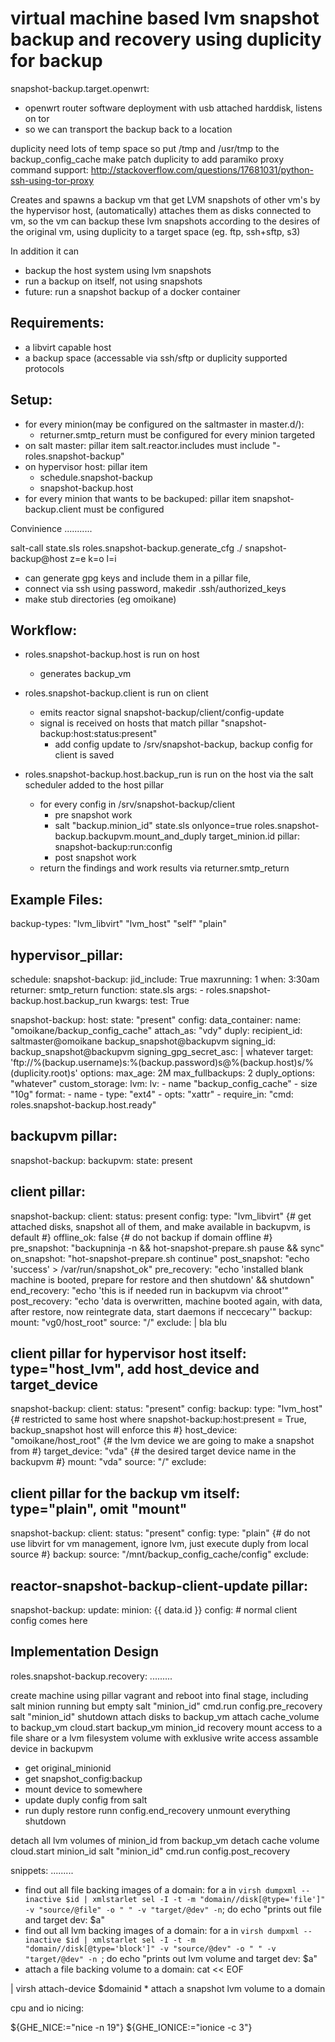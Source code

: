virtual machine based lvm snapshot backup and recovery using duplicity for backup
=================================================================================

 snapshot-backup.target.openwrt:
   * openwrt router software deployment with usb attached harddisk, listens on tor
   * so we can transport the backup back to a location 

 duplicity need lots of temp space so put /tmp and /usr/tmp to the backup_config_cache
 make patch duplicity to add paramiko proxy command support:
   http://stackoverflow.com/questions/17681031/python-ssh-using-tor-proxy


Creates and spawns a backup vm that get LVM snapshots of other vm's by the hypervisor host, 
(automatically) attaches them as disks connected to vm,
so the vm can backup these lvm snapshots according to the desires of the original vm,
using duplicity to a target space (eg. ftp, ssh+sftp, s3)

In addition it can
  - backup the host system using lvm snapshots
  - run a backup on itself, not using snapshots
  - future: run a snapshot backup of a docker container

Requirements:
-------------
  - a libvirt capable host
  - a backup space (accessable via ssh/sftp or duplicity supported protocols

Setup:
------
  - for every minion(may be configured on the saltmaster in master.d/):
    -  returner.smtp_return must be configured for every minion targeted
  - on salt master: pillar item salt.reactor.includes must include "- roles.snapshot-backup"
  - on hypervisor host: pillar item 
    - schedule.snapshot-backup
    - snapshot-backup.host
  - for every minion that wants to be backuped: pillar item snapshot-backup.client must be configured

Convinience
...........

salt-call state.sls roles.snapshot-backup.generate_cfg ./ snapshot-backup@host z=e k=o l=i
  - can generate gpg keys and include them in a pillar file,
  - connect via ssh using password, makedir .ssh/authorized_keys
  - make stub directories (eg omoikane)


Workflow:
---------
  - roles.snapshot-backup.host is run on host
    - generates backup_vm

  - roles.snapshot-backup.client is run on client
    - emits reactor signal snapshot-backup/client/config-update
    - signal is received on hosts that match pillar "snapshot-backup:host:status:present"
      - add config update to /srv/snapshot-backup, backup config for client is saved

  - roles.snapshot-backup.host.backup_run is run on the host via the salt scheduler added to the host pillar
    - for every config in /srv/snapshot-backup/client
      - pre snapshot work
      - salt "backup.minion_id" state.sls onlyonce=true roles.snapshot-backup.backupvm.mount_and_duply target_minion.id
        pillar: snapshot-backup:run:config 
      - post snapshot work
    - return the findings and work results via returner.smtp_return


Example Files:
--------------

backup-types:
  "lvm_libvirt"
  "lvm_host"
  "self"
  "plain"


hypervisor_pillar:
---
schedule:
  snapshot-backup:
    jid_include: True
    maxrunning: 1
    when: 3:30am
    returner: smtp_return
    function: state.sls
    args:
      - roles.snapshot-backup.host.backup_run
    kwargs:
      test: True

snapshot-backup:
  host:
    state: "present"
    config:
      data_container:
        name: "omoikane/backup_config_cache"
        attach_as: "vdy"
      duply:
        recipient_id: saltmaster@omoikane backup_snapshot@backupvm
        signing_id: backup_snapshot@backupvm
        signing_gpg_secret_asc: |
          whatever
        target: 'ftp://%(backup.username)s:%(backup.password)s@%(backup.host)s/%(duplicity.root)s'
        options:
          max_age: 2M
          max_fullbackups: 2
          duply_options: "whatever"
    custom_storage:
      lvm:
        lv:
          - name "backup_config_cache"
          - size "10g"
        format:
          - name
          - type: "ext4"
          - opts: "xattr"
          - require_in: "cmd: roles.snapshot-backup.host.ready"

backupvm pillar:
---
snapshot-backup:
  backupvm:
    state: present

client pillar:
---
snapshot-backup:
  client:
    status: present
    config:
      type: "lvm_libvirt" {# get attached disks, snapshot all of them, and make available in backupvm, is default #}
      offline_ok: false {# do not backup if domain offline #}
      pre_snapshot: "backupninja -n && hot-snapshot-prepare.sh pause && sync"
      on_snapshot: "hot-snapshot-prepare.sh continue"
      post_snapshot: "echo 'success' > /var/run/snapshot_ok"
      pre_recovery: "echo 'installed blank machine is booted, prepare for restore and then shutdown' && shutdown"
      end_recovery: "echo 'this is if needed run in backupvm via chroot'"
      post_recovery: "echo 'data is overwritten, machine booted again, with data, after restore, now reintegrate data, start daemons if neccecary'"
      backup:
        mount: "vg0/host_root"
        source: "/"
        exclude: |
            bla
            blu

client pillar for hypervisor host itself: type="host_lvm", add host_device and target_device
--- 
snapshot-backup:
  client:
    status: "present"
    config:
      backup:
        type: "lvm_host" {# restricted to same host where snapshot-backup:host:present = True, backup_snapshot host will enforce this #}
        host_device: "omoikane/host_root" {# the lvm device we are going to make a snapshot from #}
        target_device: "vda" {# the desired target device name in the backupvm #}
        mount: "vda"
        source: "/"
        exclude:

client pillar for the backup vm itself: type="plain", omit "mount" 
--- 
snapshot-backup:
  client:
    status: "present"
    config:
      type: "plain" {# do not use libvirt for vm management, ignore lvm, just execute duply from local source #}
      backup: 
        source: "/mnt/backup_config_cache/config"
        exclude:
 
reactor-snapshot-backup-client-update pillar:
---
snapshot-backup:
  update:
    minion: {{ data.id }}
    config: 
      # normal client config comes here



Implementation Design
---------------------

roles.snapshot-backup.recovery:
.........

create machine using pillar vagrant and reboot into final stage, including salt minion running but empty
salt "minion_id" cmd.run config.pre_recovery
salt "minion_id" shutdown
attach disks to backup_vm
attach cache_volume to backup_vm
cloud.start backup_vm minion_id recovery
  mount access to a file share or a lvm filesystem volume with exklusive write access
  assamble device in backupvm
  * get original_minionid
  * get snapshot_config:backup
  * mount device to somewhere
  * update duply config from salt
  * run duply restore
runn config.end_recovery
unmount everything 
shutdown

detach all lvm volumes of minion_id from backup_vm
detach cache volume
cloud.start minion_id
salt "minion_id" cmd.run config.post_recovery

snippets:
.........

 * find out all file backing images of a domain:
for a in `virsh dumpxml --inactive $id |
  xmlstarlet sel -I -t -m "domain//disk[@type='file']" -v "source/@file" -o " " -v "target/@dev" -n`; do
  echo "prints out file and target dev: $a"
 * find out all lvm backing images of a domain:
for a in `virsh dumpxml --inactive $id |
  xmlstarlet sel -I -t -m "domain//disk[@type='block']" -v "source/@dev" -o " " -v "target/@dev" -n `; do
  echo "prints out lvm volume and target dev: $a"
 * attach a file backing volume to a domain:
cat << EOF
<disk type='file' device='disk'>
  <driver name='' type='qcow2' />
  <source file='$a'/>
  <target dev='vd$(hardiskletter)' bus='virtio'/>
</disk>
| virsh attach-device $domainid
 * attach a snapshot lvm volume to a domain

cpu and io nicing:

${GHE_NICE:="nice -n 19"}
${GHE_IONICE:="ionice -c 3"}
